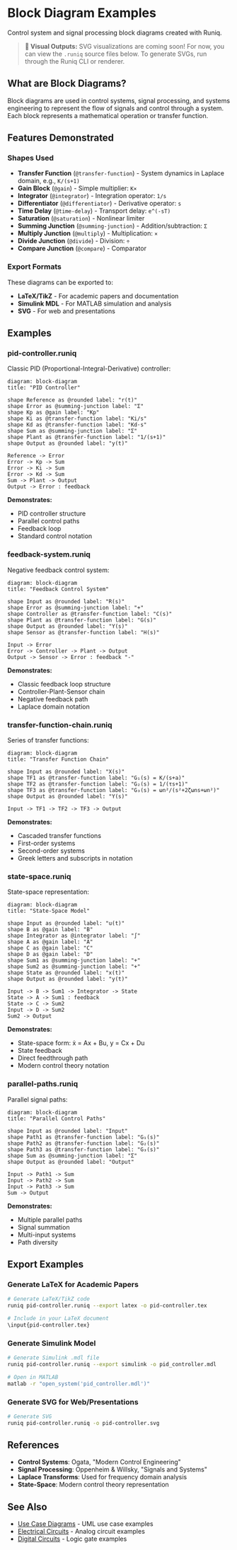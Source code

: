 # Block Diagram Examples

Control system and signal processing block diagrams created with Runiq.

> **📸 Visual Outputs:** SVG visualizations are coming soon! For now, you can view the `.runiq` source files below. To generate SVGs, run through the Runiq CLI or renderer.

## What are Block Diagrams?

Block diagrams are used in control systems, signal processing, and systems engineering to represent the flow of signals and control through a system. Each block represents a mathematical operation or transfer function.

## Features Demonstrated

### Shapes Used
- **Transfer Function** (`@transfer-function`) - System dynamics in Laplace domain, e.g., `K/(s+1)`
- **Gain Block** (`@gain`) - Simple multiplier: `K×`
- **Integrator** (`@integrator`) - Integration operator: `1/s`
- **Differentiator** (`@differentiator`) - Derivative operator: `s`
- **Time Delay** (`@time-delay`) - Transport delay: `e^(-sT)`
- **Saturation** (`@saturation`) - Nonlinear limiter
- **Summing Junction** (`@summing-junction`) - Addition/subtraction: `Σ`
- **Multiply Junction** (`@multiply`) - Multiplication: `×`
- **Divide Junction** (`@divide`) - Division: `÷`
- **Compare Junction** (`@compare`) - Comparator

### Export Formats

These diagrams can be exported to:
- **LaTeX/TikZ** - For academic papers and documentation
- **Simulink MDL** - For MATLAB simulation and analysis
- **SVG** - For web and presentations

## Examples

### pid-controller.runiq
Classic PID (Proportional-Integral-Derivative) controller:
```runiq
diagram: block-diagram
title: "PID Controller"

shape Reference as @rounded label: "r(t)"
shape Error as @summing-junction label: "Σ"
shape Kp as @gain label: "Kp"
shape Ki as @transfer-function label: "Ki/s"
shape Kd as @transfer-function label: "Kd·s"
shape Sum as @summing-junction label: "Σ"
shape Plant as @transfer-function label: "1/(s+1)"
shape Output as @rounded label: "y(t)"

Reference -> Error
Error -> Kp -> Sum
Error -> Ki -> Sum
Error -> Kd -> Sum
Sum -> Plant -> Output
Output -> Error : feedback
```

**Demonstrates:**
- PID controller structure
- Parallel control paths
- Feedback loop
- Standard control notation

### feedback-system.runiq
Negative feedback control system:
```runiq
diagram: block-diagram
title: "Feedback Control System"

shape Input as @rounded label: "R(s)"
shape Error as @summing-junction label: "+"
shape Controller as @transfer-function label: "C(s)"
shape Plant as @transfer-function label: "G(s)"
shape Output as @rounded label: "Y(s)"
shape Sensor as @transfer-function label: "H(s)"

Input -> Error
Error -> Controller -> Plant -> Output
Output -> Sensor -> Error : feedback "-"
```

**Demonstrates:**
- Classic feedback loop structure
- Controller-Plant-Sensor chain
- Negative feedback path
- Laplace domain notation

### transfer-function-chain.runiq
Series of transfer functions:
```runiq
diagram: block-diagram
title: "Transfer Function Chain"

shape Input as @rounded label: "X(s)"
shape TF1 as @transfer-function label: "G₁(s) = K/(s+a)"
shape TF2 as @transfer-function label: "G₂(s) = 1/(τs+1)"
shape TF3 as @transfer-function label: "G₃(s) = ωn²/(s²+2ζωns+ωn²)"
shape Output as @rounded label: "Y(s)"

Input -> TF1 -> TF2 -> TF3 -> Output
```

**Demonstrates:**
- Cascaded transfer functions
- First-order systems
- Second-order systems
- Greek letters and subscripts in notation

### state-space.runiq
State-space representation:
```runiq
diagram: block-diagram
title: "State-Space Model"

shape Input as @rounded label: "u(t)"
shape B as @gain label: "B"
shape Integrator as @integrator label: "∫"
shape A as @gain label: "A"
shape C as @gain label: "C"
shape D as @gain label: "D"
shape Sum1 as @summing-junction label: "+"
shape Sum2 as @summing-junction label: "+"
shape State as @rounded label: "x(t)"
shape Output as @rounded label: "y(t)"

Input -> B -> Sum1 -> Integrator -> State
State -> A -> Sum1 : feedback
State -> C -> Sum2
Input -> D -> Sum2
Sum2 -> Output
```

**Demonstrates:**
- State-space form: ẋ = Ax + Bu, y = Cx + Du
- State feedback
- Direct feedthrough path
- Modern control theory notation

### parallel-paths.runiq
Parallel signal paths:
```runiq
diagram: block-diagram
title: "Parallel Control Paths"

shape Input as @rounded label: "Input"
shape Path1 as @transfer-function label: "G₁(s)"
shape Path2 as @transfer-function label: "G₂(s)"
shape Path3 as @transfer-function label: "G₃(s)"
shape Sum as @summing-junction label: "Σ"
shape Output as @rounded label: "Output"

Input -> Path1 -> Sum
Input -> Path2 -> Sum
Input -> Path3 -> Sum
Sum -> Output
```

**Demonstrates:**
- Multiple parallel paths
- Signal summation
- Multi-input systems
- Path diversity

## Export Examples

### Generate LaTeX for Academic Papers

```bash
# Generate LaTeX/TikZ code
runiq pid-controller.runiq --export latex -o pid-controller.tex

# Include in your LaTeX document
\input{pid-controller.tex}
```

### Generate Simulink Model

```bash
# Generate Simulink .mdl file
runiq pid-controller.runiq --export simulink -o pid_controller.mdl

# Open in MATLAB
matlab -r "open_system('pid_controller.mdl')"
```

### Generate SVG for Web/Presentations

```bash
# Generate SVG
runiq pid-controller.runiq -o pid-controller.svg
```

## References

- **Control Systems**: Ogata, "Modern Control Engineering"
- **Signal Processing**: Oppenheim & Willsky, "Signals and Systems"
- **Laplace Transforms**: Used for frequency domain analysis
- **State-Space**: Modern control theory representation

## See Also

- [Use Case Diagrams](../use-case-diagram/) - UML use case examples
- [Electrical Circuits](../electrical/) - Analog circuit examples
- [Digital Circuits](../../packages/export-verilog/examples/) - Logic gate examples
